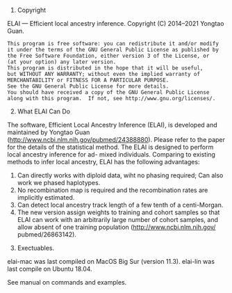 1. Copyright

ELAI — Efficient local ancestry inference. Copyright (C) 2014–2021 Yongtao Guan.

    This program is free software: you can redistribute it and/or modify
    it under the terms of the GNU General Public License as published by
    the Free Software Foundation, either version 3 of the License, or
    (at your option) any later version.
    This program is distributed in the hope that it will be useful,
    but WITHOUT ANY WARRANTY; without even the implied warranty of
    MERCHANTABILITY or FITNESS FOR A PARTICULAR PURPOSE.
    See the GNU General Public License for more details.
    You should have received a copy of the GNU General Public License
    along with this program.  If not, see http://www.gnu.org/licenses/.

2. What ELAI Can Do

The software, Efficient Local Ancestry Inference (ELAI), is developed and maintained by Yongtao Guan (http://www.ncbi.nlm.nih.gov/pubmed/24388880). Please refer to the paper for the details of the statistical method. The ELAI is designed to perform local ancestry inference for ad- mixed individuals. Comparing to existing methods to infer local ancestry, ELAI has the following advantages:

   1) Can directly works with diploid data, wiht no phasing required; Can also work we phased haplotypes. 
   2) No recombination map is required and the recombination rates are implicitly estimated. 
   3) Can detect local ancestry track length of a few tenth of a centi-Morgan.
   4) The new version assign weights to training and cohort samples so that ELAI can work with an arbitrarily large number of cohort samples, and allow absent of one training population (http://www.ncbi.nlm.nih.gov/ pubmed/26863142). 

3. Exectuables. 

elai-mac was last compiled on MacOS Big Sur (version 11.3).
elai-lin was last compile on Ubuntu 18.04. 

See manual on commands and examples.  

